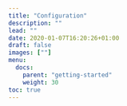 ```yaml
---
title: "Configuration"
description: ""
lead: ""
date: 2020-01-07T16:20:26+01:00
draft: false
images: [""]
menu: 
  docs:
    parent: "getting-started"
    weight: 30
toc: true
---
```

